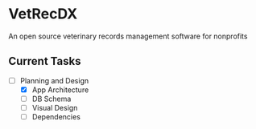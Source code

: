 # VetRecDX

An open source veterinary records management software for nonprofits

## Current Tasks

- [ ] Planning and Design
  - [x] App Architecture
  - [ ] DB Schema
  - [ ] Visual Design
  - [ ] Dependencies
